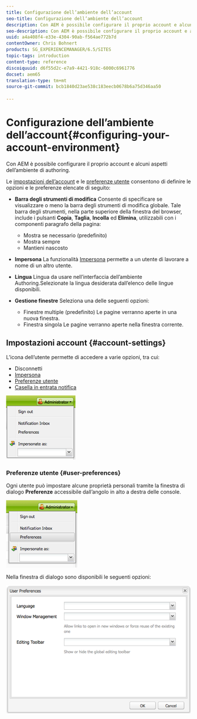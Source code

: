 ```yaml
---
title: Configurazione dell’ambiente dell’account
seo-title: Configurazione dell’ambiente dell’account
description: Con AEM è possibile configurare il proprio account e alcuni aspetti dell’ambiente di authoring.
seo-description: Con AEM è possibile configurare il proprio account e alcuni aspetti dell’ambiente di authoring.
uuid: a4a408f4-e33e-4304-90ab-f564ae772b7d
contentOwner: Chris Bohnert
products: SG_EXPERIENCEMANAGER/6.5/SITES
topic-tags: introduction
content-type: reference
discoiquuid: d6f55d2c-e7a9-4421-918c-6000c6961776
docset: aem65
translation-type: tm+mt
source-git-commit: bcb1840d23ae538c183eecb0678b6a75d346aa50

---
```



# Configurazione dell’ambiente dell’account{#configuring-your-account-environment}

Con AEM è possibile configurare il proprio account e alcuni aspetti dell’ambiente di authoring.

Le [impostazioni dell’account](#account-settings) e le [preferenze utente](#user-preferences) consentono di definire le opzioni e le preferenze elencate di seguito:

* **Barra degli strumenti di modifica** Consente di specificare se visualizzare o meno la barra degli strumenti di modifica globale. Tale barra degli strumenti, nella parte superiore della finestra del browser, include i pulsanti **Copia**, **Taglia**, **Incolla** ed **Elimina**, utilizzabili con i componenti paragrafo della pagina:

   * Mostra se necessario (predefinito)
   * Mostra sempre
   * Mantieni nascosto

* **Impersona** La funzionalità [Impersona](/help/sites-administering/security.md#impersonating-another-user) permette a un utente di lavorare a nome di un altro utente.

* **Lingua** Lingua da usare nell’interfaccia dell’ambiente Authoring.Selezionate la lingua desiderata dall’elenco delle lingue disponibili.

* **Gestione finestre** Seleziona una delle seguenti opzioni:

   * Finestre multiple (predefinito) Le pagine verranno aperte in una nuova finestra.
   * Finestra singola Le pagine verranno aperte nella finestra corrente.

## Impostazioni account {#account-settings}

L’icona dell’utente permette di accedere a varie opzioni, tra cui:

* Disconnetti
* [Impersona](/help/sites-administering/security.md#impersonating-another-user)
* [Preferenze utente](#user-preferences)
* [Casella in entrata notifica](/help/sites-classic-ui-authoring/author-env-inbox.md)

![chlimage_1-122](assets/chlimage_1-122.png)

### Preferenze utente {#user-preferences}

Ogni utente può impostare alcune proprietà personali tramite la finestra di dialogo **Preferenze** accessibile dall’angolo in alto a destra delle console.

![screen_shot_2012-02-08at105033am](assets/screen_shot_2012-02-08at105033am.png)

Nella finestra di dialogo sono disponibili le seguenti opzioni:

![chlimage_1-123](assets/chlimage_1-123.png)
